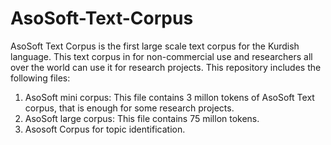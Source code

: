 # AsoSoft-Text-Corpus
AsoSoft Text Corpus is the first large scale text corpus for the Kurdish language. 
This text corpus in for non-commercial use and researchers all over the world can use it for research projects.
This repository includes the following files:
1. AsoSoft mini corpus: This file contains 3 millon tokens of AsoSoft Text corpus, that is enough for some research projects.
2. AsoSoft large corpus: This file contains 75 millon tokens.
3. Asosoft Corpus for topic identification.

